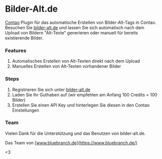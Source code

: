 # Bilder-Alt.de

[Contao](https://contao.org/) Plugin für das automatische Erstellen von Bilder-Alt-Tags in Contao.
Besuchen Sie [bilder-alt.de](https://bilder-alt.de/) und lassen Sie sich automatisch nach dem Upload von Bildern
"Alt-Texte" generieren oder manuell für bereits existierende Bilder.

### Features

1. Automatisches Erstellen von Alt-Texten direkt nach dem Upload
2. Manuelles Erstellen von Alt-Texten vorhandener Bilder

### Steps

1. Registrieren Sie sich unter [bilder-alt.de](https://bilder-alt.de/)
2. Laden Sie Ihr Guthaben auf (wir empfehlen am Anfang 100 Credits = 100 Bilder)
3. Erstellen Sie einen API Key und hinterlegen Sie diesen in den Contao Einstellungen

### Team

Vielen Dank für die Unterstützung und das Benutzen von bilder-alt.de. 

Das Team von [www.bluebranch.de](https://www.bluebranch.de/)

<3